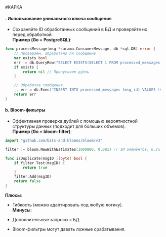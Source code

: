 #KAFKA
#### . **Использование уникального ключа сообщения**

- Сохраняйте ID обработанных сообщений в БД и проверяйте их перед обработкой.  
    **Пример (Go + PostgreSQL)**:
```go
func processMessage(msg *sarama.ConsumerMessage, db *sql.DB) error {
    // Проверяем, обработано ли сообщение
    var exists bool
    err := db.QueryRow("SELECT EXISTS(SELECT 1 FROM processed_messages WHERE msg_id = $1)", msg.Key).Scan(&exists)
    if exists {
        return nil // Пропускаем дубль
    }

    // Обработка сообщения...
    _, err = db.Exec("INSERT INTO processed_messages (msg_id) VALUES ($1)", msg.Key)
    return err
}
```

#### b. **Bloom-фильтры**

- Эффективная проверка дублей с помощью вероятностной структуры данных (подходит для больших объемов).  
    **Пример (Go + bloom-filter)**:

```go
import "github.com/bits-and-blooms/bloom/v3"

filter := bloom.NewWithEstimates(1000000, 0.001) // 1M элементов, 0.1% ошибок

func isDuplicate(msgID []byte) bool {
    if filter.Test(msgID) {
        return true
    }
    filter.Add(msgID)
    return false
}
```


**Плюсы**:

- Гибкость (можно адаптировать под любую логику).  
    **Минусы**:
    
- Дополнительные запросы к БД.
    
- Bloom-фильтры могут давать ложные срабатывания.